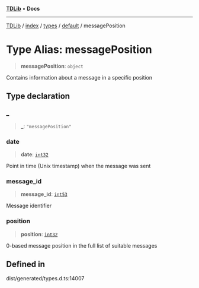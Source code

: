 [**TDLib**](../../../../../../README.md) • **Docs**

***

[TDLib](../../../../../../modules.md) / [index](../../../../../README.md) / [types](../../../README.md) / [default](../README.md) / messagePosition

# Type Alias: messagePosition

> **messagePosition**: `object`

Contains information about a message in a specific position

## Type declaration

### \_

> **\_**: `"messagePosition"`

### date

> **date**: [`int32`](int32-1.md)

Point in time (Unix timestamp) when the message was sent

### message\_id

> **message\_id**: [`int53`](int53-1.md)

Message identifier

### position

> **position**: [`int32`](int32-1.md)

0-based message position in the full list of suitable messages

## Defined in

dist/generated/types.d.ts:14007
